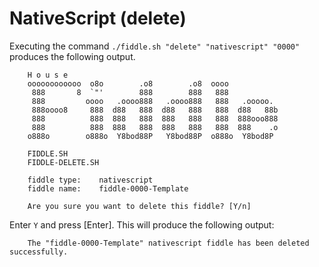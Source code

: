 NativeScript (delete)
======

Executing the command `./fiddle.sh "delete" "nativescript" "0000"` produces the following output.

        H o u s e
        oooooooooooo  o8o        .o8        .o8  oooo
         888       8  `"'        888        888   888
         888         oooo   .oooo888   .oooo888   888   .ooooo.
         888oooo8     888  d88   888  d88   888   888  d88   88b
         888          888  888   888  888   888   888  888ooo888
         888          888  888   888  888   888   888  888    .o
        o888o        o888o  Y8bod88P   Y8bod88P  o888o  Y8bod8P

        FIDDLE.SH
        FIDDLE-DELETE.SH

        fiddle type:	nativescript
        fiddle name:	fiddle-0000-Template

        Are you sure you want to delete this fiddle? [Y/n]


Enter `Y` and press [Enter].  This will produce the following output:


        The "fiddle-0000-Template" nativescript fiddle has been deleted successfully.

